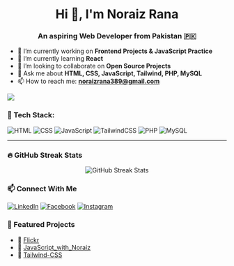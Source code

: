 <h1 align="center">Hi 👋, I'm Noraiz Rana</h1>
<h3 align="center">An aspiring Web Developer from Pakistan 🇵🇰</h3>

- 🔭 I’m currently working on **Frontend Projects & JavaScript Practice**
- 🌱 I’m currently learning **React**
- 👯 I’m looking to collaborate on **Open Source Projects**
- 💬 Ask me about **HTML, CSS, JavaScript, Tailwind, PHP, MySQL**
- 📫 How to reach me: **noraizrana389@gmail.com**

![](https://komarev.com/ghpvc/?username=NoraizRana&color=blue)


### 🚀 Tech Stack:

![HTML](https://img.shields.io/badge/-HTML5-E34F26?logo=html5&logoColor=white)
![CSS](https://img.shields.io/badge/-CSS3-1572B6?logo=css3&logoColor=white)
![JavaScript](https://img.shields.io/badge/-JavaScript-F7DF1E?logo=javascript&logoColor=black)
![TailwindCSS](https://img.shields.io/badge/-Tailwind_CSS-38B2AC?logo=tailwind-css&logoColor=white)
![PHP](https://img.shields.io/badge/-PHP-777BB4?logo=php&logoColor=white)
![MySQL](https://img.shields.io/badge/-MySQL-4479A1?logo=mysql&logoColor=white)

---

### 🔥 GitHub Streak Stats

<p align="center">
  <img src="https://streak-stats.demolab.com/?user=NoraizRana&theme=radical" alt="GitHub Streak Stats" />
</p>


### 📫 Connect With Me

[![LinkedIn](https://img.shields.io/badge/-LinkedIn-blue?logo=linkedin&logoColor=white)](https://www.linkedin.com/in/noraiz-rana-291277344)
[![Facebook](https://img.shields.io/badge/-Facebook-1877F2?logo=facebook&logoColor=white)](https://facebook.com/noraiz.rana.77)
[![Instagram](https://img.shields.io/badge/-Instagram-E4405F?logo=instagram&logoColor=white)](https://instagram.com/noraizrana1)

### 📌 Featured Projects

- 🔹 [Flickr](https://github.com/NoraizRana/Flickr-ui-replica)
- 🔹 [JavaScript_with_Noraiz](https://github.com/NoraizRana/JavaScript_with_Noraiz)
- 🔹 [Tailwind-CSS](https://github.com/NoraizRana/Tailwind-CSS)


